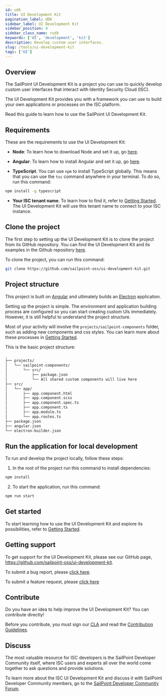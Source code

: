 ```yaml
---
id: udk
title: UI Development Kit
pagination_label: UDK
sidebar_label: UI Development Kit
sidebar_position: 4
sidebar_class_name: rudk
keywords: ['UI', 'development', 'kit']
description: Develop custom user interfaces.
slug: /tools/ui-development-kit
tags: ['UI']
---
```


## Overview

The SailPoint UI Development Kit is a project you can use to quickly develop custom user interfaces that interact with Identity Security Cloud (ISC).

The UI Development Kit provides you with a framework you can use to build your own applications or processes on the ISC platform.

Read this guide to learn how to use the SailPoint UI Development Kit.

<!-- <div className="text--center">
<iframe width="560" height="315" src="https://www.youtube.com/embed/bloIVw1-NzU?si=m7SRpu62WSciyiOr" title="YouTube video player" frameBorder="0" allow="accelerometer; autoplay; clipboard-write; encrypted-media; gyroscope; picture-in-picture; web-share" allowFullScreen></iframe>
</div> -->

## Requirements

These are the requirements to use the UI Development Kit:

- **Node**: To learn how to download Node and set it up, go [here](https://nodejs.org/en/download).

- **Angular**: To learn how to install Angular and set it up, go [here](https://angular.dev/installation).

- **TypeScript**. You can use `npm` to install TypeScript globally. This means that you can use the `tsc` command anywhere in your terminal. To do so, run this command:

```bash
npm install -g typescript
```

- **Your ISC tenant name**. To learn how to find it, refer to [Getting Started](/docs/api/getting-started#find-your-tenant-name). The UI Development Kit will use this tenant name to connect to your ISC instance.

## Clone the project

The first step to setting up the UI Development Kit is to clone the project from its GitHub repository. You can find the UI Development Kit and its examples in the Github repository [here](https://github.com/sailpoint-oss/ui-development-kit).

To clone the project, you can run this command:

```bash
git clone https://github.com/sailpoint-oss/ui-development-kit.git
```

## Project structure

This project is built on [Angular](https://angular.dev/) and ultimately builds an [Electron](https://www.electronjs.org/) application.

Setting up the project is simple. The environment and application building process are configured so you can start creating custom UIs immediately. However, it is still helpful to understand the project structure.

Most of your activity will involve the `projects/sailpoint-components` folder, such as adding new components and css styles. You can learn more about these processes in [Getting Started](./getting-started.mdx).

This is the basic project structure:

```bash
.
├── projects/
│   └── sailpoint-components/
│       └── src/
│           ├── package.json
│           └── All shared custom components will live here
├── src/
│   └── app/
│       ├── app.component.html
│       ├── app.component.scss
│       ├── app.component.spec.ts
│       ├── app.component.ts
│       ├── app.module.ts
│       └── app.routes.ts
├── package.json
├── angular.json
└── electron-builder.json
```

## Run the application for local development

To run and develop the project locally, follow these steps:

1. In the root of the project run this command to install dependencies:

```bash
npm install
```

2. To start the application, run this command:

```bash
npm run start
```

## Get started

To start learning how to use the UI Development Kit and explore its possibilities, refer to [Getting Started](./getting-started.mdx).

## Getting support

To get support for the UI Development Kit, please see our GitHub page, https://github.com/sailpoint-oss/ui-development-kit.

To submit a bug report, please [click here](https://github.com/sailpoint-oss/ui-development-kit/issues/new?assignees=&labels=bug&template=bug-report.md).

To submit a feature request, please [click here](https://github.com/sailpoint-oss/ui-development-kit/issues/new?assignees=&labels=enhancement&template=feature-request.md)

## Contribute

Do you have an idea to help improve the UI Development Kit? You can contribute directly!

Before you contribute, you must sign our [CLA](https://cla-assistant.io/sailpoint-oss/ui-development-kit) and read the [Contribution Guidelines](https://github.com/sailpoint-oss/developer.sailpoint.com/blob/main/CONTRIBUTING.md).

## Discuss

The most valuable resource for ISC developers is the SailPoint Developer Community itself, where ISC users and experts all over the world come together to ask questions and provide solutions.

To learn more about the ISC UI Development Kit and discuss it with SailPoint Developer Community members, go to the [SailPoint Developer Community Forum](https://developer.sailpoint.com/discuss/c/identity-security-cloud/6).
